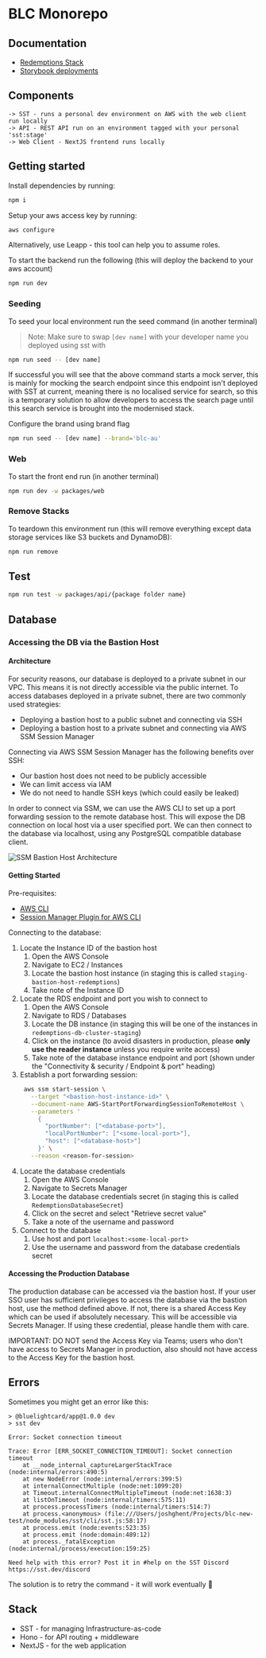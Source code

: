 # BLC Monorepo

## Documentation

- [Redemptions Stack](packages/api/redemptions/README.md)
- [Storybook deployments](docs/StorybookDeployments.md)

## Components

```
-> SST - runs a personal dev environment on AWS with the web client run locally
-> API - REST API run on an environment tagged with your personal 'sst:stage'
-> Web Client - NextJS frontend runs locally
```

## Getting started

Install dependencies by running:

```sh
npm i
```

Setup your aws access key by running:

```sh
aws configure
```

Alternatively, use Leapp - this tool can help you to assume roles.

To start the backend run the following (this will deploy the backend to your aws account)

```sh
npm run dev
```

### Seeding

To seed your local environment run the seed command (in another terminal)

> Note: Make sure to swap `[dev name]` with your developer name you deployed using sst with

```sh
npm run seed -- [dev name]
```

If successful you will see that the above command starts a mock server, this is mainly for mocking the search endpoint since this endpoint isn't deployed with SST at current, meaning there is no localised service for search, so this is a temporary solution to allow developers to access the search page until this search service is brought into the modernised stack.

Configure the brand using brand flag

```sh
npm run seed -- [dev name] --brand='blc-au'
```

### Web

To start the front end run (in another terminal)

```sh
npm run dev -w packages/web
```

### Remove Stacks

To teardown this environment run (this will remove everything except data storage services like S3 buckets and DynamoDB):

```sh
npm run remove
```

## Test

```sh
npm run test -w packages/api/{package folder name}
```

## Database

### Accessing the DB via the Bastion Host

#### Architecture

For security reasons, our database is deployed to a private subnet in our VPC. This means it is not directly accessible via the public internet. To access databases deployed in a private subnet, there are two commonly used strategies:

- Deploying a bastion host to a public subnet and connecting via SSH
- Deploying a bastion host to a private subnet and connecting via AWS SSM Session Manager

Connecting via AWS SSM Session Manager has the following benefits over SSH:

- Our bastion host does not need to be publicly accessible
- We can limit access via IAM
- We do not need to handle SSH keys (which could easily be leaked)

In order to connect via SSM, we can use the AWS CLI to set up a port forwarding session to the remote database host. This will expose the DB connection on local host via a user specified port. We can then connect to the database via localhost, using any PostgreSQL compatible database client.

![SSM Bastion Host Architecture](./.assets/SSM-bastion-host-architecture.png)

#### Getting Started

Pre-requisites:

- [AWS CLI](https://aws.amazon.com/cli/)
- [Session Manager Plugin for AWS CLI](https://docs.aws.amazon.com/systems-manager/latest/userguide/session-manager-working-with-install-plugin.html)

Connecting to the database:

1. Locate the Instance ID of the bastion host
   1. Open the AWS Console
   2. Navigate to EC2 / Instances
   3. Locate the bastion host instance (in staging this is called `staging-bastion-host-redemptions`)
   4. Take note of the Instance ID
2. Locate the RDS endpoint and port you wish to connect to
   1. Open the AWS Console
   2. Navigate to RDS / Databases
   3. Locate the DB instance (in staging this will be one of the instances in `redemptions-db-cluster-staging`)
   4. Click on the instance (to avoid disasters in production, please **only use the reader instance** unless you require write access)
   5. Take note of the database instance endpoint and port (shown under the "Connectivity & security / Endpoint & port" heading)
3. Establish a port forwarding session:
   ```sh
    aws ssm start-session \
      --target "<bastion-host-instance-id>" \
      --document-name AWS-StartPortForwardingSessionToRemoteHost \
      --parameters '
        {
          "portNumber": ["<database-port>"],
          "localPortNumber": ["<some-local-port>"],
          "host": ["<database-host>"]
        }' \
      --reason <reason-for-session>
   ```
4. Locate the database credentials
   1. Open the AWS Console
   2. Navigate to Secrets Manager
   3. Locate the database credentials secret (in staging this is called `RedemptionsDatabaseSecret`)
   4. Click on the secret and select "Retrieve secret value"
   5. Take a note of the username and password
5. Connect to the database
   1. Use host and port `localhost:<some-local-port>`
   2. Use the username and password from the database credentials secret

#### Accessing the Production Database

The production database can be accessed via the bastion host. If your user SSO
user has sufficient privileges to access the database via the bastion host, use
the method defined above. If not, there is a shared Access Key which can be used
if absolutely necessary. This will be accessible via Secrets Manager. If using
these credential, please handle them with care.

IMPORTANT: DO NOT send the Access Key via Teams; users who don't have access to
Secrets Manager in production, also should not have access to the Access Key for
the bastion host.

## Errors

Sometimes you might get an error like this:

```
> @bluelightcard/app@1.0.0 dev
> sst dev

Error: Socket connection timeout

Trace: Error [ERR_SOCKET_CONNECTION_TIMEOUT]: Socket connection timeout
    at __node_internal_captureLargerStackTrace (node:internal/errors:490:5)
    at new NodeError (node:internal/errors:399:5)
    at internalConnectMultiple (node:net:1099:20)
    at Timeout.internalConnectMultipleTimeout (node:net:1638:3)
    at listOnTimeout (node:internal/timers:575:11)
    at process.processTimers (node:internal/timers:514:7)
    at process.<anonymous> (file:///Users/joshghent/Projects/blc-new-test/node_modules/sst/cli/sst.js:58:17)
    at process.emit (node:events:523:35)
    at process.emit (node:domain:489:12)
    at process._fatalException (node:internal/process/execution:159:25)

Need help with this error? Post it in #help on the SST Discord https://sst.dev/discord
```

The solution is to retry the command - it will work eventually 🫣

## Stack

- SST - for managing Infrastructure-as-code
- Hono - for API routing + middleware
- NextJS - for the web application
